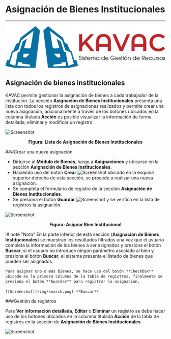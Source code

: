 # Asignación de Bienes Institucionales 
**************************************

![Screenshot](img/logokavac.png#imagen)

## Asignación de bienes institucionales 

KAVAC permite gestionar la asignación de bienes a cada trabajador de la institución. La sección **Asignación de Bienes Institucionales** presenta una lista con todos los registros de asignaciones realizados y permite crear una nueva asignación, adicionalmente a través de los botones ubicados en la columna titulada **Acción** es posible visualizar la información de forma detallada, eliminar y modificar un registro.  

![Screenshot](/img/asignaciones_bienes.jpg)<div style="text-align: center;font-weight: bold">Figura: Lista de Asignación de Bienes Institucionales</div>

###Crear una nueva asignación 

- Dirigirse al **Módulo de Bienes**, luego a **Asignaciones** y ubicarse en la sección **Asignación de Bienes Institucionales**.
- Haciendo uso del botón **Crear** ![Screenshot](/img/create.png) ubicado en la esquina superior derecha de esta sección, se procede a realizar una nueva asignación.
- Se completa el formulario de registro de la sección **Asignación de Bienes Institucionales**.
- Se presiona el botón **Guardar** ![Screenshot](/img/save.png) y se verifica en la lista de registros la asignación.   

![Screenshot](/img/asignar_bien.jpg)<div style="text-align: center;font-weight: bold">Figura: Asignar Bien Institucional</div>

!!! note "Nota"
	En la parte inferior de esta sección (**Asignación de Bienes Institucionales**) se muestran los resultados filtrados una vez que el usuario completa la información de los bienes a ser asignados y presiona el botón **Buscar**, si el usuario no introduce ningún parámetro asociado al bien y presiona el botón **Buscar**, el sistema presenta el listado de bienes que pueden ser asignados.    

	Para asignar uno o más bienes, se hace uso del botón **Checkbox** ubicado en la primera columna de la tabla de registros, finalmente se presiona el botón **Guardar** para registrar la asignación.
  
	![Screenshot](/img/search.png) **Buscar** 

###Gestión de registros

Para **Ver información detallada**, **Editar** o **Eliminar** un registro se debe hacer uso de los botones ubicados en la columna titulada **Acción** de la tabla de registros en la sección de **Asignación de Bienes Institucionales**.

![Screenshot](/img/manage.png#imagen)

























   